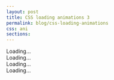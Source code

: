 ```yaml
---
layout: post
title: CSS loading animations 3
permalink: blog/css-loading-animations
css: ani
sections:
---
```

<div class="animations clearfix">
  <div class="loading-box ani-1">
    <div class="loader">Loading...</div>
  </div>


  <div class="loading-box ani-2">
    <div class="loader">Loading...</div>
  </div>

  <div class="loading-box ani-3">
    <div class="loader">Loading...</div>
  </div>

  <div class="loading-box ani-4">
    <div class="loader">Loading...</div>
  </div>
</div>